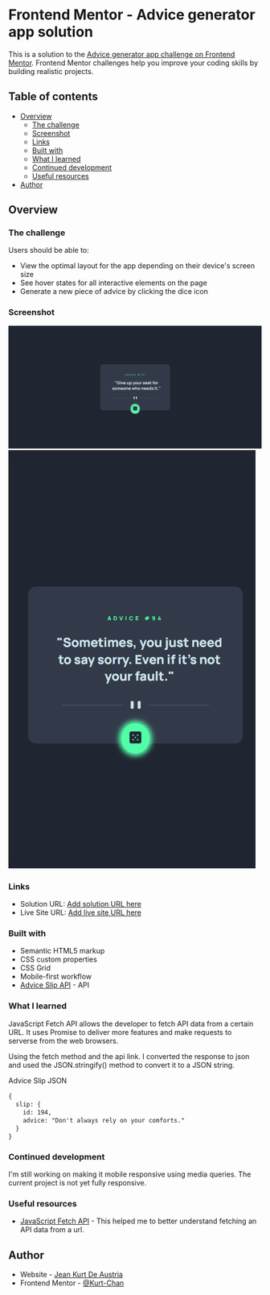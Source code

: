 # Frontend Mentor - Advice generator app solution

This is a solution to the [Advice generator app challenge on Frontend Mentor](https://www.frontendmentor.io/challenges/advice-generator-app-QdUG-13db). Frontend Mentor challenges help you improve your coding skills by building realistic projects.

## Table of contents

- [Overview](#overview)
  - [The challenge](#the-challenge)
  - [Screenshot](#screenshot)
  - [Links](#links)
  - [Built with](#built-with)
  - [What I learned](#what-i-learned)
  - [Continued development](#continued-development)
  - [Useful resources](#useful-resources)
- [Author](#author)

## Overview

### The challenge

Users should be able to:

- View the optimal layout for the app depending on their device's screen size
- See hover states for all interactive elements on the page
- Generate a new piece of advice by clicking the dice icon

### Screenshot

![Desktop](/Screenshots/Screenshot_20230207_085215.png)
![Mobile](/Screenshots/Screenshot_20230207_085117.png)

### Links

- Solution URL: [Add solution URL here](https://your-solution-url.com)
- Live Site URL: [Add live site URL here](https://your-live-site-url.com)

### Built with

- Semantic HTML5 markup
- CSS custom properties
- CSS Grid
- Mobile-first workflow
- [Advice Slip API](https://api.adviceslip.com) - API

### What I learned

JavaScript Fetch API allows the developer to fetch API data from a certain URL. It uses Promise to deliver more features and make 
requests to serverse from the web browsers.

Using the fetch method and the api link. I converted the response to json and used the JSON.stringify() method to convert it to a JSON string.

Advice Slip JSON
```
{
  slip: {
    id: 194,
    advice: "Don't always rely on your comforts."
  }
}
```
### Continued development
I'm still working on making it mobile responsive using media queries. The current project is not yet fully responsive.

### Useful resources

- [JavaScript Fetch API](https://www.javascripttutorial.net/javascript-fetch-api/) - This helped me to better understand fetching an API data from a url.

## Author

- Website - [Jean Kurt De Austria](https://www.raket.ph/kurtdeaustria11)
- Frontend Mentor - [@Kurt-Chan](https://www.frontendmentor.io/profile/Kurt-Chan)


